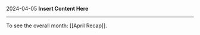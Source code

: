 2024-04-05
__Insert Content Here__
_______________________
To see the overall month: [[April Recap]].